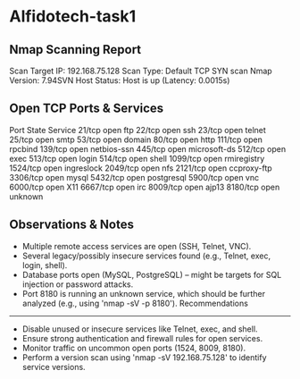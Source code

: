 # Alfidotech-task1
Nmap Scanning Report
-----------------------
Scan Target IP: 192.168.75.128
Scan Type: Default TCP SYN scan
Nmap Version: 7.94SVN
Host Status: Host is up (Latency: 0.0015s)

Open TCP Ports & Services
---------------------------
Port	    State Service
21/tcp	  open	ftp
22/tcp	  open	ssh
23/tcp	  open	telnet
25/tcp	  open	smtp
53/tcp	  open	domain
80/tcp	  open	http
111/tcp	  open	rpcbind
139/tcp	  open	netbios-ssn
445/tcp 	open	microsoft-ds
512/tcp	  open	exec
513/tcp	  open	login
514/tcp	  open	shell
1099/tcp	open	rmiregistry
1524/tcp	open	ingreslock
2049/tcp	open	nfs
2121/tcp	open	ccproxy-ftp
3306/tcp	open	mysql
5432/tcp	open	postgresql
5900/tcp	open	vnc
6000/tcp	open	X11
6667/tcp	open	irc
8009/tcp	open	ajp13
8180/tcp	open	unknown


Observations & Notes
--------------------------
- Multiple remote access services are open (SSH, Telnet, VNC).
- Several legacy/possibly insecure services found (e.g., Telnet, exec, login, shell).
- Database ports open (MySQL, PostgreSQL) – might be targets for SQL injection or password attacks.
- Port 8180 is running an unknown service, which should be further analyzed (e.g., using 'nmap -sV -p 8180').
Recommendations
--------------------------------
- Disable unused or insecure services like Telnet, exec, and shell.
- Ensure strong authentication and firewall rules for open services.
- Monitor traffic on uncommon open ports (1524, 8009, 8180).
- Perform a version scan using 'nmap -sV 192.168.75.128' to identify service versions.
